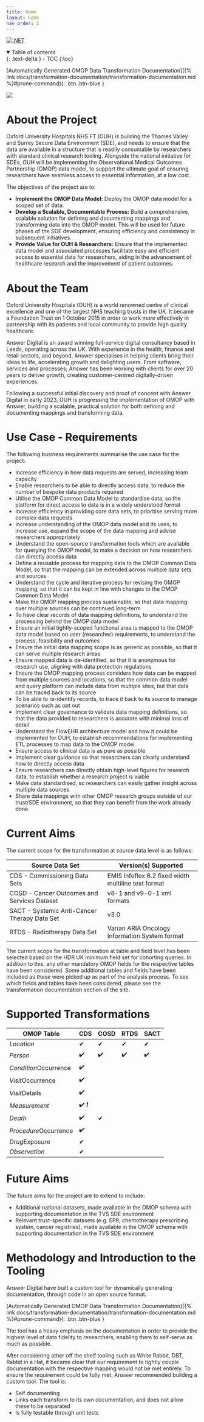```yaml
---
title: Home
layout: home
nav_order: 1
---
```


[![.NET](https://github.com/answerdigital/oxford-omop-data-mapper/actions/workflows/dotnet.yml/badge.svg)](https://github.com/answerdigital/oxford-omop-data-mapper/actions/workflows/dotnet.yml)

<details open markdown="block">
  <summary>
    Table of contents
  </summary>
  {: .text-delta }
- TOC
{:toc}
</details>

[Automatically Generated OMOP Data Transformation Documentation]({% link docs/transformation-documentation/transformation-documentation.md %}#prune-command){: .btn .btn-blue }

<img src="docs/StageAndTransformCDS.gif" />

# About the Project

Oxford University Hospitals NHS FT (OUH) is building the Thames Valley and Surrey Secure Data Environment (SDE),  and needs to ensure that the data are available in a structure that is readily consumable by researchers with standard clinical research tooling. Alongside the national initiative for SDEs, OUH will be implementing the Observational Medical Outcomes Partnership (OMOP) data model, to support the ultimate goal of ensuring researchers have seamless access to essential information, at a low cost. 

The objectives of the project are to:
- **Implement the OMOP Data Model:** Deploy the OMOP data model for a scoped set of data.
- **Develop a Scalable, Documentable Process:** Build a comprehensive, scalable solution for defining and documenting mappings and transforming data into the OMOP model. This will be used for future phases of the SDE development, ensuring efficiency and consistency in subsequent initiatives.
- **Provide Value for OUH & Researchers:** Ensure that the implemented data model and associated processes facilitate easy and efficient access to essential data for researchers, aiding in the advancement of healthcare research and the improvement of patient outcomes.

# About the Team

Oxford University Hospitals (OUH) is a world renowned centre of clinical excellence and one of the largest NHS teaching trusts in the UK. It became a Foundation Trust on 1 October 2015 in order to work more effectively in partnership with its patients and local community to provide high quality healthcare.

Answer Digital is an award winning full-service digital consultancy based in Leeds, operating across the UK. With experience in the health, finance and retail sectors, and beyond, Answer specialises in helping clients bring their ideas to life, accelerating growth and delighting users. From software, services and processes; Answer has been working with clients for over 20 years to deliver growth, creating customer-centred digitally-driven experiences.

Following a successful initial discovery and proof of concept with Answer Digital in early 2023, OUH is progressing the implementation of OMOP with Answer, building a scalable, practical solution for both defining and documenting mappings and transforming data. 

# Use Case - Requirements

The following business requirements summarise the use case for the project:

- Increase efficiency in how data requests are served, increasing team capacity
- Enable researchers to be able to directly access data, to reduce the number of bespoke data products required
- Utilise the OMOP Common Data Model to standardise data, so the platform for direct access to data is in a widely understood format
- Increase efficiency in providing core data sets, to prioritise serving more complex data requests
- Increase understanding of the OMOP data model and its uses, to increase use, expand the scope of the data mapping and advise researchers appropriately
- Understand the open-source transformation tools which are available for querying the OMOP model, to make a decision on how researchers can directly access data
- Define a reusable process for mapping data to the OMOP Common Data Model, so that the mapping can be extended across multiple data sets and sources
- Understand the cycle and iterative process for revising the OMOP mapping, so that it can be kept in line with changes to the OMOP Common Data Model
- Make the OMOP mapping process sustainable, so that data mapping over multiple sources can be continued long-term
- To have clear records of data mapping definitions, to understand the processing behind the OMOP data model
- Ensure an initial tightly-scoped functional area is mapped to the OMOP data model based on user (researcher) requirements, to understand the process, feasibility and outcomes
- Ensure the initial data mapping scope is as generic as possible, so that it can serve multiple research areas
- Ensure mapped data is de-identified, so that it is anonymous for research use, aligning with data protection regulations
- Ensure the OMOP mapping process considers how data can be mapped from multiple sources and locations, so that the common data model and query platform can include data from multiple sites, but that data can be traced back to its source
- To be able to re-identify records, to trace it back to its source to manage scenarios such as opt out
- Implement clear governance to validate data mapping definitions, so that the data provided to researchers is accurate with minimal loss of detail
- Understand the FlowEHR architecture model and how it could be implemented for OUH, to establish recommendations for implementing ETL processes to map data to the OMOP model
- Ensure access to clinical data is as pure as possible
- Implement clear guidance so that researchers can clearly understand how to directly access data
- Ensure researchers can directly obtain high-level figures for research data, to establish whether a research project is viable
- Make data standardised, so researchers can easily gather insight across multiple data sources
- Share data mappings with other OMOP research groups outside of our trust/SDE environment, so that they can benefit from the work already done

# Current Aims

The current scope for the transformation at source data level is as follows:

| Source Data Set                              | Version(s) Supported                                |
|----------------------------------------------|-----------------------------------------------------|
| CDS - Commissioning Data Sets                | EMIS Infoflex 6.2 fixed width multiline text format |
| COSD - Cancer Outcomes and Services Dataset  | v8-1 and v9-0-1 xml formats                         |
| SACT - Systemic Anti-Cancer Therapy Data Set | v3.0                                                |
| RTDS - Radiotherapy Data Set                 | Varian ARIA Oncology Information System format      |

The current scope for the transformation at table and field level has been selected based on the HDR UK minimum field set for cohorting queries. In addition to this, any other mandatory OMOP fields for the respective tables have been considered. Some additional tables and fields have been included as these were picked up as part of the analysis process. To see which fields and tables have been considered, please see the transformation documentation section of the site.

# Supported Transformations

| OMOP Table           | CDS | COSD | RTDS | SACT |
|----------------------|-----|------|------|------|
| *Location*            |  ✔ | ✔   | ✔   | ✔   |
| *Person*              | ✔️  | ✔️   | ✔️   | ✔️   |
| *Condition*Occurrence | ✔️  |      |      |      |
| *Visit*Occurrence     | ✔️  |      |      |      |
| *Visit*Details        | ✔️  |      |      |      |
| *Measurement*         | ✔️ ❗ |      |      |      |
| *Death*               | ✔️ |  ✔    |      |      |
| *Procedure*Occurrence | ✔️  |      |      |      |
| *Drug*Exposure        | ✔  |      |      |      |
| *Observation*         | ✔  |      |      |      |


# Future Aims

The future aims for the project are to extend to include:

- Additional national datasets, made available in the OMOP schema with supporting documentation in the TVS SDE environment
- Relevant trust-specific datasets (e.g. EPR, chemotherapy prescribing system, cancer registries), made available in the OMOP schema with supporting documentation in the TVS SDE environment

# Methodology and Introduction to the Tooling

Answer Digital have built a custom tool for dynamically generating documentation, through code in an open source format. 

[Automatically Generated OMOP Data Transformation Documentation]({% link docs/transformation-documentation/transformation-documentation.md %}#prune-command){: .btn .btn-blue }

The tool has a heavy emphasis on the documentation in order to provide the highest level of data fidelity to researchers, enabling them to self-serve as much as possible.

After considering other off the shelf tooling such as White Rabbit, DBT, Rabbit in a Hat, it became clear that our requirement to tightly couple documentation with the respective mapping would not be met entirely. To ensure the requirement could be fully met, Answer recommended building a custom tool. The tool is:
- Self documenting
- Links each transform to its own documentation, and does not allow these to be separated
- Is fully testable through unit tests
